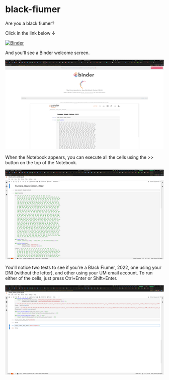 # black-fiumer

Are you a black fiumer?

Click in the link below ↓

[![Binder](https://mybinder.org/badge_logo.svg)](https://mybinder.org/v2/gh/dsevilla/black-fiumer/HEAD?labpath=black_fiumer_2022.ipynb)

And you'll see a Binder welcome screen.

![Binder welcome](img/binder.png)

When the Notebook appears, you can execute all the cells using the >> button on the top of the Notebook.

![Notebook](img/notebook.png)

You'll notice two tests to see if you're a Black Fiumer, 2022, one using your DNI (without the letter), and other using your UM email account. To run either of the cells, just press Ctrl+Enter or Shift+Enter.

![Test!](img/test.png)
